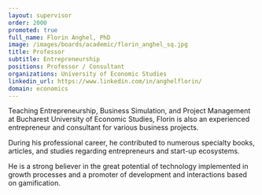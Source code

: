 ```yaml
---
layout: supervisor
order: 2000
promoted: true
full_name: Florin Anghel, PhD
image: /images/boards/academic/florin_anghel_sq.jpg
title: Professor
subtitle: Entrepreneurship
positions: Professor / Consultant
organizations: University of Economic Studies
linkedin_url: https://www.linkedin.com/in/anghelflorin/
domain: economics
---
```


Teaching Entrepreneurship, Business Simulation, and Project Management at Bucharest University of Economic Studies, Florin is also an experienced entrepreneur and consultant for various business projects.

During his professional career, he contributed to numerous specialty books, articles, and studies regarding entrepreneurs and start-up ecosystems.

He is a strong believer in the great potential of technology implemented in growth processes and a promoter of development and interactions based on gamification.


